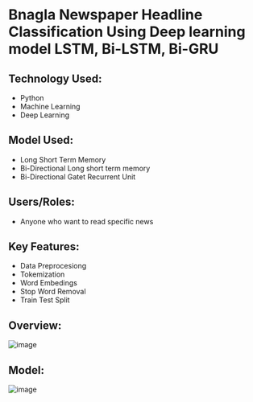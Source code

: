 # Bnagla Newspaper Headline Classification Using Deep learning model LSTM, Bi-LSTM, Bi-GRU

## Technology Used:
- Python
- Machine Learning
- Deep Learning

## Model Used:
- Long Short Term Memory
- Bi-Directional Long short term memory
- Bi-Directional Gatet Recurrent Unit

## Users/Roles:
- Anyone who want to read specific news

## Key Features:
- Data Preprocesiong
- Tokemization
- Word Embedings
- Stop Word Removal
- Train Test Split

## Overview: 
![image](https://github.com/Bill-Board/Bnagla-Newspaper-Headline-Thesis-Project/assets/59358725/f608f505-46bc-4e3c-9198-03a027351024)

## Model:
![image](https://github.com/Bill-Board/Bnagla-Newspaper-Headline-Thesis-Project/assets/59358725/37147d30-8db1-45d4-9e23-3890fce03289)


